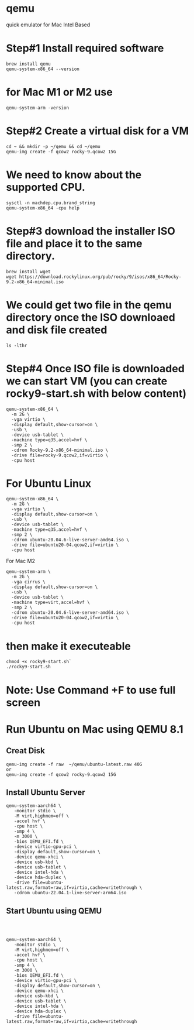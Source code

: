 # qemu
quick emulator for Mac Intel Based

# Step#1 Install required software
```
brew install qemu
qemu-system-x86_64 --version
```
# for Mac M1 or M2 use 
`qemu-system-arm -version` 

# Step#2 Create a virtual disk for a VM
```
cd ~ && mkdir -p ~/qemu && cd ~/qemu
qemu-img create -f qcow2 rocky-9.qcow2 15G
```

# We need to know about the supported CPU.
```
sysctl -n machdep.cpu.brand_string
qemu-system-x86_64 -cpu help
```

# Step#3 download the installer ISO file and place it to the same directory. 
```
brew install wget
wget https://download.rockylinux.org/pub/rocky/9/isos/x86_64/Rocky-9.2-x86_64-minimal.iso
```
# We could get two file in the qemu directory once the ISO downloaed and disk file created
`ls -lthr`

# Step#4 Once ISO file is downloaded we can start VM (you can create rocky9-start.sh with below content)

```
qemu-system-x86_64 \
  -m 2G \
  -vga virtio \
  -display default,show-cursor=on \
  -usb \
  -device usb-tablet \
  -machine type=q35,accel=hvf \
  -smp 2 \
  -cdrom Rocky-9.2-x86_64-minimal.iso \
  -drive file=rocky-9.qcow2,if=virtio \
  -cpu host 
```

# For Ubuntu Linux
```
qemu-system-x86_64 \
  -m 2G \
  -vga virtio \
  -display default,show-cursor=on \
  -usb \
  -device usb-tablet \
  -machine type=q35,accel=hvf \
  -smp 2 \
  -cdrom ubuntu-20.04.6-live-server-amd64.iso \
  -drive file=ubuntu20-04.qcow2,if=virtio \
  -cpu host 
```
For Mac M2
```
qemu-system-arm \
  -m 2G \
  -vga cirrus \
  -display default,show-cursor=on \
  -usb \
  -device usb-tablet \
  -machine type=virt,accel=hvf \
  -smp 2 \
  -cdrom ubuntu-20.04.6-live-server-amd64.iso \
  -drive file=ubuntu20-04.qcow2,if=virtio \
  -cpu host
```

# then make it executeable
```
chmod +x rocky9-start.sh`
./rocky9-start.sh
```
# Note: Use Command +F to use full screen


# Run Ubuntu on Mac using QEMU 8.1
## Creat Disk
```
qemu-img create -f raw  ~/qemu/ubuntu-latest.raw 40G
or
qemu-img create -f qcow2 rocky-9.qcow2 15G
```
## Install Ubuntu Server

```
qemu-system-aarch64 \
   -monitor stdio \
   -M virt,highmem=off \
   -accel hvf \
   -cpu host \
   -smp 4 \
   -m 3000 \
   -bios QEMU_EFI.fd \
   -device virtio-gpu-pci \
   -display default,show-cursor=on \
   -device qemu-xhci \
   -device usb-kbd \
   -device usb-tablet \
   -device intel-hda \
   -device hda-duplex \
   -drive file=ubuntu-latest.raw,format=raw,if=virtio,cache=writethrough \
   -cdrom ubuntu-22.04.1-live-server-arm64.iso
```

## Start Ubuntu using QEMU
```



qemu-system-aarch64 \
   -monitor stdio \
   -M virt,highmem=off \
   -accel hvf \
   -cpu host \
   -smp 4 \
   -m 3000 \
   -bios QEMU_EFI.fd \
   -device virtio-gpu-pci \
   -display default,show-cursor=on \
   -device qemu-xhci \
   -device usb-kbd \
   -device usb-tablet \
   -device intel-hda \
   -device hda-duplex \
   -drive file=ubuntu-latest.raw,format=raw,if=virtio,cache=writethrough
```


